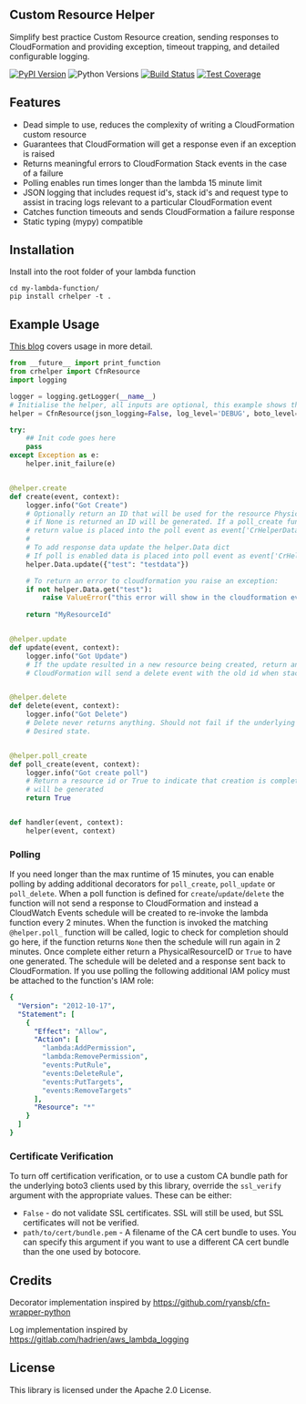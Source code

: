 ## Custom Resource Helper

Simplify best practice Custom Resource creation, sending responses to CloudFormation and providing exception, timeout 
trapping, and detailed configurable logging.

[![PyPI Version](https://img.shields.io/pypi/v/crhelper.svg)](https://pypi.org/project/crhelper/)
![Python Versions](https://img.shields.io/pypi/pyversions/crhelper.svg)
[![Build Status](https://travis-ci.com/aws-cloudformation/custom-resource-helper.svg?branch=main)](https://travis-ci.com/aws-cloudformation/custom-resource-helper)
[![Test Coverage](https://codecov.io/gh/aws-cloudformation/custom-resource-helper/branch/main/graph/badge.svg)](https://codecov.io/gh/aws-cloudformation/custom-resource-helper)

## Features

* Dead simple to use, reduces the complexity of writing a CloudFormation custom resource
* Guarantees that CloudFormation will get a response even if an exception is raised
* Returns meaningful errors to CloudFormation Stack events in the case of a failure
* Polling enables run times longer than the lambda 15 minute limit
* JSON logging that includes request id's, stack id's and request type to assist in tracing logs relevant to a 
particular CloudFormation event
* Catches function timeouts and sends CloudFormation a failure response
* Static typing (mypy) compatible
 
## Installation

Install into the root folder of your lambda function

```shell
cd my-lambda-function/
pip install crhelper -t .
```

## Example Usage

[This blog](https://aws.amazon.com/blogs/infrastructure-and-automation/aws-cloudformation-custom-resource-creation-with-python-aws-lambda-and-crhelper/) covers usage in more detail.

```python
from __future__ import print_function
from crhelper import CfnResource
import logging

logger = logging.getLogger(__name__)
# Initialise the helper, all inputs are optional, this example shows the defaults
helper = CfnResource(json_logging=False, log_level='DEBUG', boto_level='CRITICAL', sleep_on_delete=120, ssl_verify=None)

try:
    ## Init code goes here
    pass
except Exception as e:
    helper.init_failure(e)


@helper.create
def create(event, context):
    logger.info("Got Create")
    # Optionally return an ID that will be used for the resource PhysicalResourceId, 
    # if None is returned an ID will be generated. If a poll_create function is defined 
    # return value is placed into the poll event as event['CrHelperData']['PhysicalResourceId']
    #
    # To add response data update the helper.Data dict
    # If poll is enabled data is placed into poll event as event['CrHelperData']
    helper.Data.update({"test": "testdata"})

    # To return an error to cloudformation you raise an exception:
    if not helper.Data.get("test"):
        raise ValueError("this error will show in the cloudformation events log and console.")
    
    return "MyResourceId"


@helper.update
def update(event, context):
    logger.info("Got Update")
    # If the update resulted in a new resource being created, return an id for the new resource. 
    # CloudFormation will send a delete event with the old id when stack update completes


@helper.delete
def delete(event, context):
    logger.info("Got Delete")
    # Delete never returns anything. Should not fail if the underlying resources are already deleted.
    # Desired state.


@helper.poll_create
def poll_create(event, context):
    logger.info("Got create poll")
    # Return a resource id or True to indicate that creation is complete. if True is returned an id 
    # will be generated
    return True


def handler(event, context):
    helper(event, context)
```

### Polling

If you need longer than the max runtime of 15 minutes, you can enable polling by adding additional decorators for 
`poll_create`, `poll_update` or `poll_delete`. When a poll function is defined for `create`/`update`/`delete` the 
function will not send a response to CloudFormation and instead a CloudWatch Events schedule will be created to 
re-invoke the lambda function every 2 minutes. When the function is invoked the matching `@helper.poll_` function will 
be called, logic to check for completion should go here, if the function returns `None` then the schedule will run again 
in 2 minutes. Once complete either return a PhysicalResourceID or `True` to have one generated. The schedule will be 
deleted and a response sent back to CloudFormation. If you use polling the following additional IAM policy must be 
attached to the function's IAM role:

```yaml
{
  "Version": "2012-10-17",
  "Statement": [
    {
      "Effect": "Allow",
      "Action": [
        "lambda:AddPermission",
        "lambda:RemovePermission",
        "events:PutRule",
        "events:DeleteRule",
        "events:PutTargets",
        "events:RemoveTargets"
      ],
      "Resource": "*"
    }
  ]
}
```
### Certificate Verification
To turn off certification verification, or to use a custom CA bundle path for the underlying boto3 clients used by this library, override the `ssl_verify` argument with the appropriate values.  These can be either:
* `False` - do not validate SSL certificates. SSL will still be used, but SSL certificates will not be verified.
* `path/to/cert/bundle.pem` - A filename of the CA cert bundle to uses. You can specify this argument if you want to use a different CA cert bundle than the one used by botocore.

## Credits

Decorator implementation inspired by https://github.com/ryansb/cfn-wrapper-python

Log implementation inspired by https://gitlab.com/hadrien/aws_lambda_logging

## License

This library is licensed under the Apache 2.0 License.
